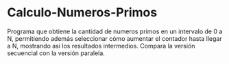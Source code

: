 # Calculo-Numeros-Primos
Programa que obtiene la cantidad de numeros primos en un intervalo de 0 a N, permitiendo además seleccionar cómo aumentar el contador hasta llegar a N, mostrando asi los resultados intermedios. Compara la versión secuencial con la versión paralela.

